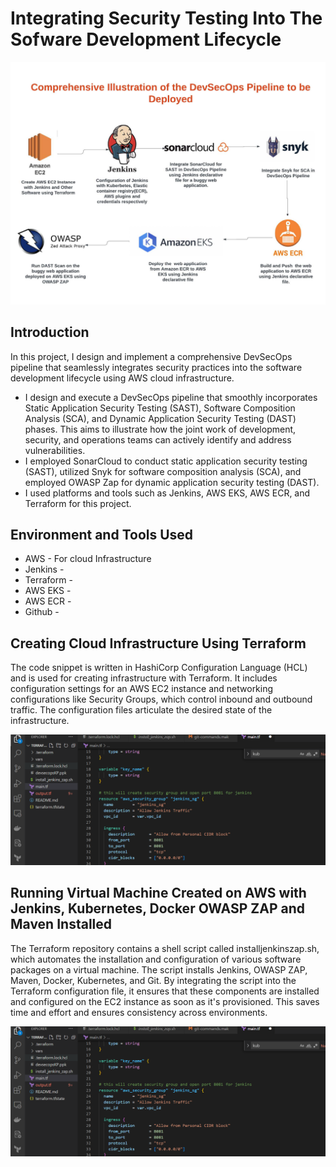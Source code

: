 # Integrating Security Testing Into The Sofware Development Lifecycle
<img src="https://raw.githubusercontent.com/bayulus/devsecops-jenkins-aws/d43e6146dfefaf7f5902677e2872684f4f15d64a/images/DevSecOps-%20Project%20Dissertation.jpg" >

<h2>Introduction</h2> 

In this project, I design and implement a comprehensive DevSecOps pipeline that seamlessly integrates security practices into the software development lifecycle using AWS cloud infrastructure.
  * I design and execute a DevSecOps pipeline that smoothly incorporates Static Application Security Testing (SAST), Software Composition Analysis (SCA), and Dynamic Application Security Testing (DAST) phases. This aims to illustrate how the joint work of development, security, and operations teams can actively identify and address vulnerabilities.
  * I employed SonarCloud to conduct static application security testing (SAST), utilized Snyk for software composition analysis (SCA), and employed OWASP Zap for dynamic application security testing (DAST).
  * I used  platforms and tools such as Jenkins, AWS EKS, AWS ECR, and Terraform for this project.

<h2>Environment and Tools Used</h2>

 * AWS - For cloud Infrastructure
 * Jenkins -
 * Terraform -
 * AWS EKS -
 * AWS ECR -
 * Github - 

<h2>Creating Cloud Infrastructure Using Terraform</h2>
<p>The code snippet is written in HashiCorp Configuration Language (HCL) and is used for creating infrastructure with Terraform. It includes configuration settings for an AWS EC2 instance and networking configurations like Security Groups, which control inbound and outbound traffic. The configuration files articulate the desired state of the infrastructure.</p>

<img src="https://github.com/bayulus/devsecops-jenkins-aws/blob/main/images/mainft.png?raw=true" >

<h2>Running Virtual Machine Created on AWS with Jenkins, Kubernetes, Docker OWASP ZAP and Maven Installed</h2>
<p>The Terraform repository contains a shell script called installjenkinszap.sh, which automates the installation and configuration of various software packages on a virtual machine. The script installs Jenkins, OWASP ZAP, Maven, Docker, Kubernetes, and Git. By integrating the script into the Terraform configuration file, it ensures that these components are installed and configured on the EC2 instance as soon as it's provisioned. This saves time and effort and ensures consistency across environments.</p>

<img src="https://github.com/bayulus/devsecops-jenkins-aws/blob/main/images/mainft.png?raw=true" >






